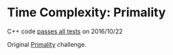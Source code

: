 Time Complexity: Primality
==========================

C++ code [passes all tests](https://www.hackerrank.com/challenges/ctci-big-o) on 2016/10/22

Original [Primality](https://www.hackerrank.com/challenges/ctci-big-o) challenge.

